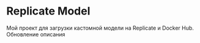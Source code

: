 # Replicate Model
Мой проект для загрузки кастомной модели на Replicate и Docker Hub.
Обновление описания 
 

 
